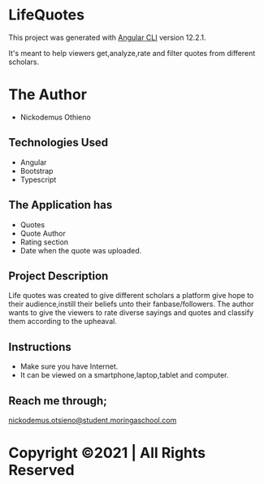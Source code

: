# LifeQuotes

This project was generated with [Angular CLI](https://github.com/angular/angular-cli) version 12.2.1.

It's meant to help viewers get,analyze,rate and filter quotes from different scholars.

# The Author

* Nickodemus Othieno

## Technologies Used

* Angular
* Bootstrap
* Typescript

## The Application has

* Quotes
* Quote Author
* Rating section
* Date when the quote was uploaded.

## Project Description

Life quotes was created to give different scholars a platform give hope to their audience,instill their beliefs unto their fanbase/followers.
The author wants to give the viewers to rate diverse sayings and quotes and classify them according to the upheaval.

## Instructions

* Make sure you have Internet.
* It can be viewed on a smartphone,laptop,tablet and computer.

## Reach me through;

nickodemus.otsieno@student.moringaschool.com

# Copyright &copy;2021 | All Rights Reserved
